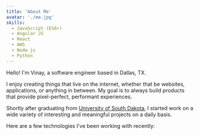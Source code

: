 ```yaml
---
title: 'About Me'
avatar: './me.jpg'
skills:
  - JavaScript (ES6+)
  - Angular JS
  - React
  - AWS
  - Node.js
  - Python
---
```


Hello! I'm Vinay, a software engineer based in Dallas, TX.

I enjoy creating things that live on the internet, whether that be websites, applications, or anything in between. My goal is to always build products that provide pixel-perfect, performant experiences.

Shortly after graduating from [University of South Dakota](https://www.usd.edu/), I started work on a wide variety of interesting and meaningful projects on a daily basis.

Here are a few technologies I've been working with recently:
